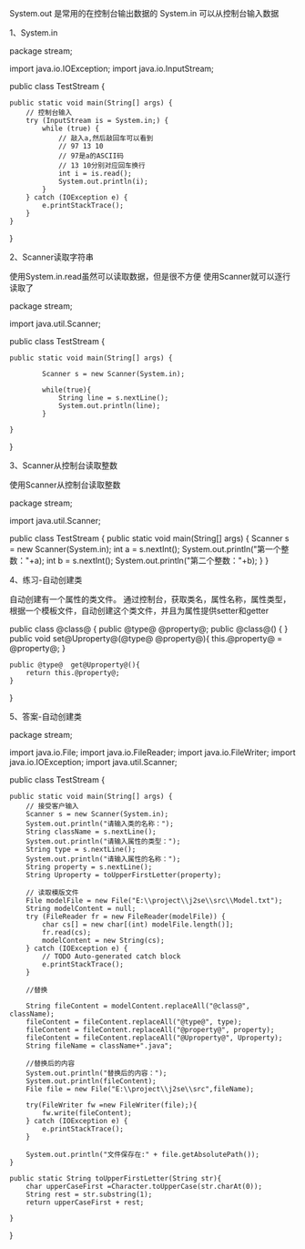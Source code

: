 System.out 是常用的在控制台输出数据的
System.in 可以从控制台输入数据

1、System.in

package stream;
 
import java.io.IOException;
import java.io.InputStream;
 
public class TestStream {
 
    public static void main(String[] args) {
        // 控制台输入
        try (InputStream is = System.in;) {
            while (true) {
                // 敲入a,然后敲回车可以看到
                // 97 13 10
                // 97是a的ASCII码
                // 13 10分别对应回车换行
                int i = is.read();
                System.out.println(i);
            }
        } catch (IOException e) {
            e.printStackTrace();
        }
    }
}

2、Scanner读取字符串

使用System.in.read虽然可以读取数据，但是很不方便
使用Scanner就可以逐行读取了

package stream;
    
import java.util.Scanner;
    
public class TestStream {
    
    public static void main(String[] args) {
         
            Scanner s = new Scanner(System.in);
             
            while(true){
                String line = s.nextLine();
                System.out.println(line);
            }
         
    }
}

3、Scanner从控制台读取整数

使用Scanner从控制台读取整数

package stream;
 
import java.util.Scanner;
 
public class TestStream {
    public static void main(String[] args) {
        Scanner s = new Scanner(System.in);
        int a = s.nextInt();
        System.out.println("第一个整数："+a);
        int b = s.nextInt();
        System.out.println("第二个整数："+b);
    }
}

4、练习-自动创建类 

自动创建有一个属性的类文件。
通过控制台，获取类名，属性名称，属性类型，根据一个模板文件，自动创建这个类文件，并且为属性提供setter和getter

public class @class@ {
    public @type@ @property@;
    public @class@() {
    }
    public void set@Uproperty@(@type@  @property@){
        this.@property@ = @property@;
    }
      
    public @type@  get@Uproperty@(){
        return this.@property@;
    }
}

5、答案-自动创建类 

package stream;
 
import java.io.File;
import java.io.FileReader;
import java.io.FileWriter;
import java.io.IOException;
import java.util.Scanner;
 
public class TestStream {
 
    public static void main(String[] args) {
        // 接受客户输入
        Scanner s = new Scanner(System.in);
        System.out.println("请输入类的名称：");
        String className = s.nextLine();
        System.out.println("请输入属性的类型：");
        String type = s.nextLine();
        System.out.println("请输入属性的名称：");
        String property = s.nextLine();
        String Uproperty = toUpperFirstLetter(property);
         
        // 读取模版文件
        File modelFile = new File("E:\\project\\j2se\\src\\Model.txt");
        String modelContent = null;
        try (FileReader fr = new FileReader(modelFile)) {
            char cs[] = new char[(int) modelFile.length()];
            fr.read(cs);
            modelContent = new String(cs);
        } catch (IOException e) {
            // TODO Auto-generated catch block
            e.printStackTrace();
        }      
         
        //替换
         
        String fileContent = modelContent.replaceAll("@class@", className);
        fileContent = fileContent.replaceAll("@type@", type);
        fileContent = fileContent.replaceAll("@property@", property);
        fileContent = fileContent.replaceAll("@Uproperty@", Uproperty);
        String fileName = className+".java";
         
        //替换后的内容
        System.out.println("替换后的内容：");
        System.out.println(fileContent);
        File file = new File("E:\\project\\j2se\\src",fileName);
 
        try(FileWriter fw =new FileWriter(file);){
            fw.write(fileContent);
        } catch (IOException e) {
            e.printStackTrace();
        }
         
        System.out.println("文件保存在:" + file.getAbsolutePath());
    }
     
    public static String toUpperFirstLetter(String str){
        char upperCaseFirst =Character.toUpperCase(str.charAt(0));
        String rest = str.substring(1);
        return upperCaseFirst + rest;
         
    }
}